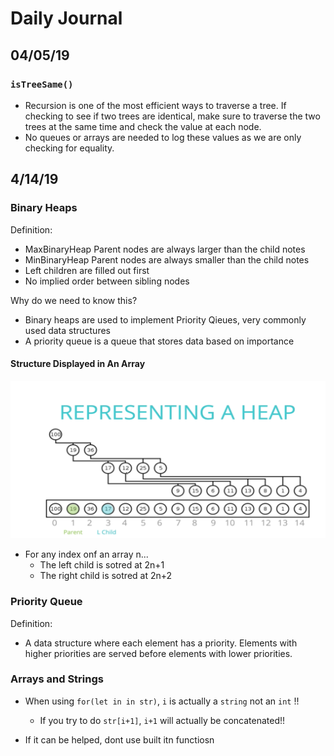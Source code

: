 # Daily Journal

## 04/05/19

### `isTreeSame()`
- Recursion is one of the most efficient ways to traverse a tree. If checking to see if two trees are identical, make sure to traverse the two trees at the same time and check the value at each node.
- No queues or arrays are needed to log these values as we are only checking for equality.

## 4/14/19

### Binary Heaps
Definition:
- MaxBinaryHeap Parent nodes are always larger than the child notes
- MinBinaryHeap Parent nodes are always smaller than the child notes
- Left children are filled out first
- No implied order between sibling nodes

Why do we need to know this?
- Binary heaps are used to implement Priority Qieues, very commonly used data structures
- A priority queue is a queue that stores data based on importance

#### Structure Displayed in An Array
![Heap Structure](/images/heap.png)
- For any index onf an array n...
    - The left child is sotred at 2n+1
    - The right child is sotred at 2n+2


### Priority Queue

Definition:
- A data structure where each element has a priority.  Elements with higher priorities are served before elements with lower priorities.

### Arrays and Strings

- When using `for(let in in str)`, `i` is actually a `string` not an `int` !!
    * If you try to do `str[i+1]`, `i+1` will actually be concatenated!!

- If it can be helped, dont use built itn functiosn